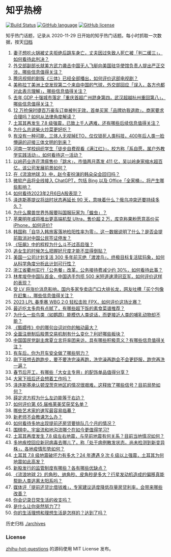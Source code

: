 # 知乎热榜
[![Build Status](https://github.com/ToWeLong/zhihu-hot-questions/workflows/CI/badge.svg)](https://github.com/ToWeLong/zhihu-hot-questions/actions)
[![GitHub language](https://img.shields.io/badge/language-golang-orange.svg)](https://golang.org/)
[![GitHub license](https://img.shields.io/github/license/ToWeLong/zhihu-hot-questions)](https://github.com/ToWeLong/zhihu-hot-questions/blob/main/LICENSE)

知乎热门话题，记录从 2020-11-29 日开始的知乎热门话题。每小时抓取一次数据，按天[归档](./archives)

<!-- BEGIN -->

1. [妻子想吃火锅被丈夫拒绝后跳车身亡，丈夫因过失致人死亡被「判二缓三」，如何看待此判决？](https://www.zhihu.com/question/582413027)
1. [外交部副部长就美方武力袭击中国无人飞艇向美国驻华使馆负责人提出严正交涉，哪些信息值得关注？](https://www.zhihu.com/question/582402767)
1. [腾讯视频的剧版《三体》已经全部播出，如何评价这部电视剧？](https://www.zhihu.com/question/582075944)
1. [美称拉丁美洲上空发现第二个来自中国的气球，外交部回应「误入，各方也都对此表示理解」，哪些信息值得关注？](https://www.zhihu.com/question/582480337)
1. [去年 GDP 十强城市落定「重庆首超广州跻身第四，武汉超越杭州重回第八」，哪些信息值得关注？](https://www.zhihu.com/question/581662595)
1. [12 万抢保时捷百万豪车订单被判无效，首单买家「品牌劝我退款」，商家要求合理吗？如何从法律角度解读？](https://www.zhihu.com/question/582395174)
1. [土耳其再发生 7.8 级强震，已致上千人遇难，还有哪些后续信息值得关注？](https://www.zhihu.com/question/582389691)
1. [为什么总说柴火炒菜更好吃？](https://www.zhihu.com/question/582075817)
1. [有没有一种可能，三体人无视掉ETO，仅仅锁死人类科技，400年后人类一脸懵逼的迎接三体文明的到来？](https://www.zhihu.com/question/582221229)
1. [河南一学校组织学生「徒步自费观看《满江红》」，校方称「系自愿，属户外教学实践活动」，如何看待这一活动？](https://www.zhihu.com/question/582466102)
1. [以岭药业连花清瘟售价「跳水」，市值两月蒸发  411 亿，吴以岭身家缩水超百亿，该公司发展前景如何？](https://www.zhihu.com/question/582430537)
1. [在《流浪地球 3》中，赵今麦扮演的韩朵朵会回归吗？](https://www.zhihu.com/question/581987043)
1. [微软产品将全线接入 ChatGPT，包括 Bing 以及 Office「全家桶」，将产生哪些影响？](https://www.zhihu.com/question/582312398)
1. [如何看待2023年2月6日A股表现？](https://www.zhihu.com/question/582424422)
1. [泽连斯基提议将战时状态再延长 90 天，意味着什么？俄乌冲突还要持续多久？](https://www.zhihu.com/question/582475748)
1. [为什么魔兽世界外服要叫国服玩家为「蝗虫」？](https://www.zhihu.com/question/568401490)
1. [苹果明年或将推出更高端机型 Ultra，售价超 2 万，库克称果粉愿意高价买 iPhone，如何评价?](https://www.zhihu.com/question/582418182)
1. [韩国称「自华入韩旅客落地检阳性率为零」，这一数据说明了什么？是否会提前取消对中国公民签证停发？](https://www.zhihu.com/question/582284467)
1. [《狂飙》中的程程为什么斗不过高启强？](https://www.zhihu.com/question/582234428)
1. [追女生的时候怎么把握好尺度才能不显得倒贴？](https://www.zhihu.com/question/581982781)
1. [美国一公司计划复活 300 多年前灭绝「渡渡鸟」，终极目标复活猛犸象，如何从科学角度分析此计划可行性？](https://www.zhihu.com/question/581720458)
1. [浙江省衢州实行「公务餐」改革，公务接待费减少约 30%，如何看待此事？](https://www.zhihu.com/question/582241242)
1. [林孝埈夺中国队首金，中国选手包揽 500 米短道速滑冠亚军，如何评价这样的表现？](https://www.zhihu.com/question/582336053)
1. [受 LV 将涨价消息影响，国内多家专卖店门口大排长龙，网友吐槽「买个包像在赶集」，哪些信息值得关注？](https://www.zhihu.com/question/582316960)
1. [2023 LPL 春季赛 WBG 2:0 轻松击败 FPX，如何评价这场比赛？](https://www.zhihu.com/question/582480048)
1. [最近吃太多肉有点腻了，有哪些超下饭的素食菜谱推荐？](https://www.zhihu.com/question/580925144)
1. [为什么一些鸟类（如鹦鹉）能模仿人类说话，而更接近人类的哺乳动物却不能？](https://www.zhihu.com/question/581315703)
1. [《甄嬛传》中的哪句台词对你的触动最大？](https://www.zhihu.com/question/555829757)
1. [全面注册制后股票交易机制有什么变化？利好哪些板块？](https://www.zhihu.com/question/582480717)
1. [中国国民党副主席夏立言将率团来访，具有哪些积极意义？有哪些信息值得关注？](https://www.zhihu.com/question/582423839)
1. [有车后，你为开车安全做了哪些努力？](https://www.zhihu.com/question/579661523)
1. [刚下班想去跑跑步，要不要洗完澡再跑，洗完澡再跑会不会更舒服，跑完再洗一遍？](https://www.zhihu.com/question/582020159)
1. [春节后开工，有哪些「大女主专用」的配饰单品值得分享？](https://www.zhihu.com/question/581102784)
1. [大家下班后还会想着工作吗？](https://www.zhihu.com/question/573098932)
1. [泽连斯基承认顿涅茨克地区的情况很艰难，这释放了哪些信号？目前局势如何？](https://www.zhihu.com/question/582431938)
1. [薛定谔方程为什么左边能等于右边？](https://www.zhihu.com/question/582182103)
1. [如何评价第 65 届格莱美奖获奖名单？](https://www.zhihu.com/question/582381792)
1. [哪些艺术家的速写最容易临摹？](https://www.zhihu.com/question/580645141)
1. [新老师不会教课怎么办？](https://www.zhihu.com/question/345537920)
1. [如何看待多地出现提前还房贷要排队几个月的情况？](https://www.zhihu.com/question/581956454)
1. [围棋中，宇宙流和地沟流哪个在如今更值得学习?](https://www.zhihu.com/question/582111369)
1. [土耳其再度发生 7.8 级左右地震，与早前地震有何关系？目前当地情况如何？](https://www.zhihu.com/question/582495872)
1. [多地疾控回应新冠病毒去哪儿了，称「处于病例散发状态，尚未检测到新变异株」，各地疫情形势如何？](https://www.zhihu.com/question/582306417)
1. [土耳其 7.8 级地震破坏力有多大？24 年遭遇 9 次 6 级以上强震，土耳其为何地震如此高发？](https://www.zhihu.com/question/582481962)
1. [新股发行的监管制度有哪些？各有哪些优缺点？](https://www.zhihu.com/question/582480200)
1. [《流浪地球 2》的角秒、纳角秒、皮角秒是多大？行星发动机造成的偏移真能帮助人类逃离太阳系吗？](https://www.zhihu.com/question/581484050)
1. [媒体评「提前还贷比借钱难」，专家建议适度降低存量房贷利率，会带来哪些改善？](https://www.zhihu.com/question/582421890)
1. [你会记录日常生活的收支吗？](https://www.zhihu.com/question/575991190)
1. [是什么让你突然努力了?](https://www.zhihu.com/question/582051746)
1. [你的生活理想和理想生活是怎样的？达到了吗？](https://www.zhihu.com/question/581896706)

<!-- END -->

历史归档 [./archives](./archives)


### License
[zhihu-hot-questions](https://github.com/towelong/zhihu-hot-questions) 的源码使用 MIT License 发布。